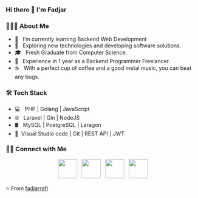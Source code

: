 ### Hi there 👋 I'm Fadjar

<h3> 👨🏻‍💻 About Me </h3>

- 🔭 &nbsp; I’m currently learning Backend Web Development
- 🤔 &nbsp; Exploring new technologies and developing software solutions.
- 🎓 &nbsp; Fresh Graduate from Computer Science. 
- 💼 &nbsp; Experience in 1 year as a Backend Programmer Freelancer. 
- ☕ &nbsp; With a perfect cup of coffee and a good metal music, you can beat any bugs. 


<h3>🛠 Tech Stack</h3>

- 💻 &nbsp;	PHP | Golang | JavaScript 
- 🌐 &nbsp;	Laravel | Gin | NodeJS 
- 🛢 &nbsp;	MySQL | PostgreSQL | Laragon
- 🔧 &nbsp;Visual Studio code | Git | REST API | JWT


<h3> 🤝🏻 Connect with Me </h3>

<p align="center">
&nbsp; <a href="https://www.instagram.com/fadjar.rafi/" target="_blank" rel="noopener noreferrer"><img src="https://img.icons8.com/plasticine/100/000000/instagram-new.png" width="50" /></a>  
&nbsp; <a href="https://www.linkedin.com/in/fadjar-irfan-rafi/" target="_blank" rel="noopener noreferrer"><img src="https://img.icons8.com/plasticine/100/000000/linkedin.png" width="50" /></a>
&nbsp; <a href="mailto:dark.fir21@gmail.com" target="_blank" rel="noopener noreferrer"><img src="https://img.icons8.com/plasticine/100/000000/gmail.png"  width="50" /></a>
&nbsp; <a href="https://drive.google.com/file/d/1JGNPPiz_2qHmh2GICgJvKz5ZtPkqIjPK/view?usp=share_link" target="_blank" rel="noopener noreferrer"><img src="https://img.icons8.com/plasticine/100/000000/document.png"  width="50" /></a>
</p>

⭐️ From [fadjarrafi](https://github.com/fadjarrafi)
